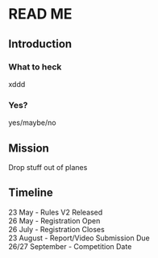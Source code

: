 # READ ME
## Introduction
### What to heck
xddd

### Yes?
yes/maybe/no

## Mission
Drop stuff out of planes

## Timeline
23 May - Rules V2 Released </br>
26 May - Registration Open </br>
26 July - Registration Closes </br>
23 August - Report/Video Submission Due </br>
26/27 September - Competition Date </br>

##
